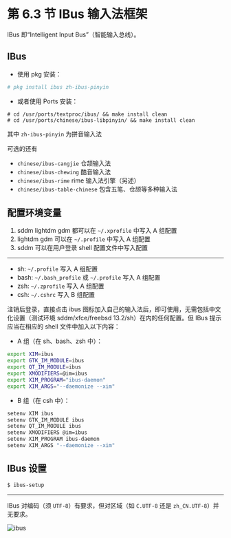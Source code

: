 # 第 6.3 节 IBus 输入法框架

IBus 即“Intelligent Input Bus”（智能输入总线）。

## IBus

- 使用 pkg 安装：

```sh
# pkg install ibus zh-ibus-pinyin
```

- 或者使用 Ports 安装：

```
# cd /usr/ports/textproc/ibus/ && make install clean
# cd /usr/ports/chinese/ibus-libpinyin/ && make install clean
```

其中 `zh-ibus-pinyin` 为拼音输入法

可选的还有

- `chinese/ibus-cangjie` 仓颉输入法
- `chinese/ibus-chewing` 酷音输入法
- `chinese/ibus-rime` rime 输入法引擎（另述）
- `chinese/ibus-table-chinese` 包含五笔、仓颉等多种输入法

## 配置环境变量

1. sddm lightdm gdm 都可以在 `~/.xprofile` 中写入 A 组配置
2. lightdm gdm 可以在 `~/.profile` 中写入 A 组配置
3. sddm 可以在用户登录 shell 配置文件中写入配置

---

- sh: `~/.profile` 写入 A 组配置
- bash: `~/.bash_profile` 或 `~/.profile` 写入 A 组配置
- zsh: `~/.zprofile` 写入 A 组配置
- csh: `~/.cshrc` 写入 B 组配置

注销后登录，直接点击 ibus 图标加入自己的输入法后，即可使用，无需包括中文化设置（测试环境 sddm/xfce/freebsd 13.2/sh）在内的任何配置。但 IBus 提示应当在相应的 shell 文件中加入以下内容：

- A 组（在 sh、bash、zsh 中）：

```sh
export XIM=ibus
export GTK_IM_MODULE=ibus
export QT_IM_MODULE=ibus
export XMODIFIERS=@im=ibus
export XIM_PROGRAM="ibus-daemon"
export XIM_ARGS="--daemonize --xim"
```

- B 组（在 csh 中）：

```sh
setenv XIM ibus
setenv GTK_IM_MODULE ibus
setenv QT_IM_MODULE ibus
setenv XMODIFIERS @im=ibus
setenv XIM_PROGRAM ibus-daemon
setenv XIM_ARGS "--daemonize --xim"
```

## IBus 设置

```sh
$ ibus-setup
```

---

IBus 对编码（须 `UTF-8`）有要求，但对区域（如 `C.UTF-8` 还是 `zh_CN.UTF-8`）并无要求。

![ibus](../.gitbook/assets/ibus-fr-ch-ok.png)

